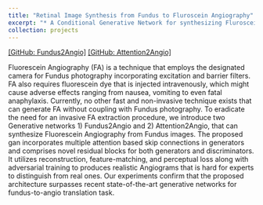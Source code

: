 ```yaml
---
title: "Retinal Image Synthesis from Fundus to Fluroscein Angiography"
excerpt: "* A Conditional Generative Network for synthesizing Fluroscein Angio images from Fundus Photography."
collection: projects
---
```


[[GitHub: Fundus2Angio]](https://github.com/SharifAmit/Fundus2Angio)
[[GitHub: Attention2Angio]](https://github.com/SharifAmit/Attention2Angio)

Fluorescein Angiography (FA) is a technique that employs the designated camera for Fundus photography incorporating excitation and barrier filters. FA also requires fluorescein dye that is injected intravenously, which might cause adverse effects ranging from nausea, vomiting to even fatal anaphylaxis. Currently, no other fast and non-invasive technique exists that can generate FA without coupling with Fundus photography. To eradicate the need for an invasive FA extraction procedure, we introduce two Generative networks 1) Fundus2Angio and 2) Attention2Angio, that can synthesize Fluorescein Angiography from Fundus images. The proposed gan incorporates multiple attention based skip connections in generators and comprises novel residual blocks for both generators and discriminators. It utilizes reconstruction, feature-matching, and perceptual loss along with adversarial training to produces realistic Angiograms that is hard for experts to distinguish from real ones. Our experiments confirm that the proposed architecture surpasses recent state-of-the-art generative networks for fundus-to-angio translation task.
